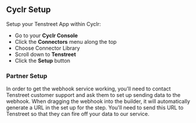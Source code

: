 
## Cyclr Setup

Setup your Tenstreet App within Cyclr:

*   Go to your **Cyclr Console**
*   Click the **Connectors** menu along the top
*   Choose Connector Library
*   Scroll down to **Tenstreet**
*   Click the **Setup** button

### Partner Setup

In order to get the webhook service working, you'll need to contact Tenstreet customer support and ask them to set up sending data to the webhook. When dragging the webhook into the builder, it will automatically generate a URL in the set up for the step. You'll need to send this URL to Tenstreet so that they can fire off your data to our service.
